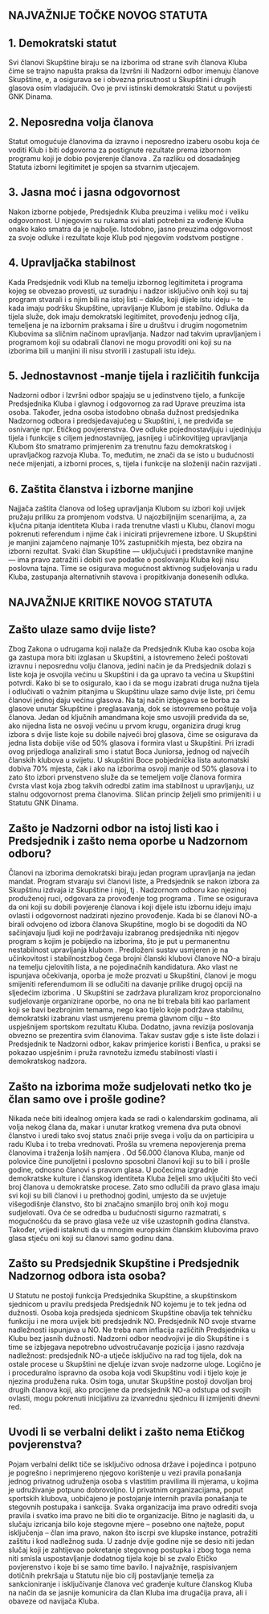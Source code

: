 ## NAJVAŽNIJE TOČKE NOVOG STATUTA

## 1. Demokratski statut

Svi članovi Skupštine biraju se na izborima od strane svih članova Kluba čime se trajno napušta praksa da Izvršni ili Nadzorni odbor imenuju članove Skupštine, e, a osigurava se i obvezna prisutnost u Skupštini i drugih glasova osim vladajućih. Ovo je prvi istinski demokratski Statut u povijesti GNK Dinama.

## 2. Neposredna volja članova

Statut omogućuje članovima da izravno i neposredno izaberu osobu koja će voditi Klub i biti odgovorna za postignute rezultate prema izbornom programu koji je dobio povjerenje članova . Za razliku od dosadašnjeg Statuta izborni legitimitet je spojen sa stvarnim utjecajem.

## 3. Jasna moć i jasna odgovornost

Nakon izborne pobjede, Predsjednik Kluba preuzima i veliku moć i veliku odgovornost. U njegovim su rukama svi alati potrebni za vođenje Kluba onako kako smatra da je najbolje. Istodobno, jasno preuzima odgovornost za svoje odluke i rezultate koje Klub pod njegovim vodstvom postigne .

## 4. Upravljačka stabilnost

Kada Predsjednik vodi Klub na temelju izbornog legitimiteta i programa kojeg se obvezao provesti, uz suradnju i nadzor isključivo onih koji su taj program stvarali i s njim bili na istoj listi – dakle, koji dijele istu ideju – te kada imaju podršku Skupštine, upravljanje Klubom je stabilno. Odluka da tijela služe, dok imaju demokratski legitimitet, provođenju jednog cilja, temeljena je na izbornim praksama i šire u društvu i drugim nogometnim Klubovima sa sličnim načinom upravljanja. Nadzor nad takvim upravljanjem i programom koji su odabrali članovi ne mogu provoditi oni koji su na izborima bili u manjini ili nisu stvorili i zastupali istu ideju.

## 5. Jednostavnost -manje tijela i različitih funkcija

Nadzorni odbor i Izvršni odbor spajaju se u jedinstveno tijelo, a funkcije Predsjednika Kluba i glavnog i odgovornog za rad Uprave preuzima ista osoba. Također, jedna osoba istodobno obnaša dužnost predsjednika Nadzornog odbora i predsjedavajućeg u Skupštini, i, ne predviđa se osnivanje npr. Etičkog povjerenstva. Ove odluke pojednostavljuju i ujedinjuju tijela i funkcije s ciljem jednostavnijeg, jasnijeg i učinkovitijeg upravljanja Klubom što smatramo primjerenim za trenutnu fazu demokratskog i upravljačkog razvoja Kluba. To, međutim, ne znači da se isto u budućnosti neće mijenjati, a izborni proces, s, tijela i funkcije na složeniji način razvijati .

## 6. Zaštita članstva i izborne manjine

Najjača zaštita članova od lošeg upravljanja Klubom su izbori koji uvijek pružaju priliku za promjenom vodstva. U najozbiljnijim scenarijima, a, za ključna pitanja identiteta Kluba i rada trenutne vlasti u Klubu, članovi mogu pokrenuti referendum i njime čak i inicirati prijevremene izbore. U Skupštini je manjini zajamčeno najmanje 10% zastupničkih mjesta, bez obzira na izborni rezultat. Svaki član Skupštine — uključujući i predstavnike manjine — ima pravo zatražiti i dobiti sve podatke o poslovanju Kluba koji nisu poslovna tajna. Time se osigurava mogućnost aktivnog sudjelovanja u radu Kluba, zastupanja alternativnih stavova i propitkivanja donesenih odluka.

## NAJVAŽNIJE KRITIKE NOVOG STATUTA

## Zašto ulaze samo dvije liste?

Zbog Zakona o udrugama koji nalaže da Predsjednik Kluba kao osoba koja ga zastupa mora biti izglasan u Skupštini, a istovremeno želeći poštovati izravnu i neposrednu volju članova, jedini način je da Predsjednik dolazi s liste koja je osvojila većinu u Skupštini i da ga upravo ta većina u Skupštini potvrdi. Kako bi se to osiguralo, kao i da se mogu izabrati druga nužna tijela i odlučivati o važnim pitanjima u Skupštinu ulaze samo dvije liste, pri čemu članovi jednoj daju većinu glasova. Na taj način izbjegava se borba za glasove unutar Skupštine i preglasavanja, dok se istovremeno poštuje volja članova. Jedan od ključnih amandmana koje smo usvojili predviđa da se, ako nijedna lista ne osvoji većinu u prvom krugu, organizira drugi krug izbora s dvije liste koje su dobile najveći broj glasova, čime se osigurava da jedna lista dobije više od 50% glasova i formira vlast u Skupštini. Pri izradi ovog prijedloga analizirali smo i statut Boca Juniorsa, jednog od najvećih članskih klubova u svijetu. U skupštini Boce pobjednička lista automatski dobiva 70% mjesta, čak i ako na izborima osvoji manje od 50% glasova i to zato što izbori prvenstveno služe da se temeljem volje članova formira čvrsta vlast koja zbog takvih odredbi zatim ima stabilnost u upravljanju, uz stalnu odgovornost prema članovima. Sličan princip željeli smo primijeniti i u Statutu GNK Dinama.

## Zašto je Nadzorni odbor na istoj listi kao i Predsjednik i zašto nema oporbe u Nadzornom odboru?

Članovi na izborima demokratski biraju jedan program upravljanja na jedan mandat. Program stvaraju svi članovi liste, a Predsjednik se nakon izbora za Skupštinu izdvaja iz Skupštine i njoj, tj . Nadzornom odboru kao njezinoj produženoj ruci, odgovara za provođenje tog programa . Time se osigurava da oni koji su dobili povjerenje članova i koji dijele istu izbornu ideju imaju ovlasti i odgovornost nadzirati njezino provođenje. Kada bi se članovi NO-a birali odvojeno od izbora članova Skupštine, moglo bi se dogoditi da NO sačinjavaju ljudi koji ne podržavaju izabranog predsjednika niti njegov program s kojim je pobijedio na izborima, što je put u permanentnu nestabilnost upravljanja klubom . Predloženi sustav usmjeren je na učinkovitost i stabilnostzbog čega brojni članski klubovi članove NO-a biraju na temelju cjelovitih lista, a ne pojedinačnih kandidatura. Ako vlast ne ispunjava očekivanja, oporba je može prozvati u Skupštini, članovi je mogu smijeniti referendumom ili se odlučiti na davanje prilike drugoj opciji na sljedećim izborima . U Skupštini se zadržava pluralizam kroz proporcionalno sudjelovanje organizirane oporbe, no ona ne bi trebala biti kao parlament koji se bavi bezbrojnim temama, nego kao tijelo koje podržava stabilnu, demokratski izabranu vlast usmjerenu prema glavnom cilju – što uspješnijem sportskom rezultatu Kluba. Dodatno, javna revizija poslovanja obvezno se prezentira svim članovima. Takav sustav gdje s iste liste dolazi i Predsjednik te Nadzorni odbor, kakav primjerice koristi i Benfica, u praksi se pokazao uspješnim i pruža ravnotežu između stabilnosti vlasti i demokratskog nadzora.

## Zašto na izborima može sudjelovati netko tko je član samo ove i prošle godine?

Nikada neće biti idealnog omjera kada se radi o kalendarskim godinama, ali volja nekog člana da, makar i unutar kratkog vremena dva puta obnovi članstvo i uredi tako svoj status znači prije svega i volju da on participira u radu Kluba i to treba vrednovati. Prošla su vremena nepovjerenja prema članovima i traženja loših namjera . Od 56.000 članova Kluba, manje od polovice čine punoljetni i poslovno sposobni članovi koji su to bili i prošle godine, odnosno članovi s pravom glasa. U počecima izgradnje demokratske kulture i članskog identiteta Kluba željeli smo uključiti što veći broj članova u demokratske procese. Zato smo odlučili da pravo glasa imaju svi koji su bili članovi i u prethodnoj godini, umjesto da se uvjetuje višegodišnje članstvo, što bi značajno smanjilo broj onih koji mogu sudjelovati. Ova će se odredba u budućnosti sigurno razmatrati, s mogućnošću da se pravo glasa veže uz više uzastopnih godina članstva. Također, vrijedi istaknuti da u mnogim europskim članskim klubovima pravo glasa stječu oni koji su članovi samo godinu dana.

## Zašto su Predsjednik Skupštine i Predsjednik Nadzornog odbora ista osoba?

U Statutu ne postoji funkcija Predsjednika Skupštine, a skupštinskom sjednicom u pravilu predsjeda Predsjednik NO kojemu je to tek jedna od dužnosti. Osoba koja predsjeda sjednicom Skupštine obavlja tek tehničku funkciju i ne mora uvijek biti predsjednik NO. Predsjednik NO svoje stvarne nadležnosti ispunjava u NO. Ne treba nam inflacija različitih Predsjednika u Klubu bez jasnih dužnosti. Nadzorni odbor neodvojivi je dio Skupštine i s time se izbjegava nepotrebno udvostručavanje pozicija i jasno razdvaja nadležnost: predsjednik NO-a utječe isključivo na rad tog tijela, dok na ostale procese u Skupštini ne djeluje izvan svoje nadzorne uloge. Logično je i proceduralno ispravno da osoba koja vodi Skupštinu vodi i tijelo koje je njezina produžena ruka. Osim toga, unutar Skupštine postoji dovoljan broj drugih članova koji, ako procijene da predsjednik NO-a odstupa od svojih ovlasti, mogu pokrenuti inicijativu za izvanrednu sjednicu ili izmijeniti dnevni red.

## Uvodi li se verbalni delikt i zašto nema Etičkog povjerenstva?

Pojam verbalni delikt tiče se isključivo odnosa države i pojedinca i potpuno je pogrešno i neprimjereno njegovo korištenje u vezi pravila ponašanja jednog privatnog udruženja osoba s vlastitim pravilima ili mjerama, u kojima je udruživanje potpuno dobrovoljno. U privatnim organizacijama, poput sportskih klubova, uobičajeno je postojanje internih pravila ponašanja te stegovnih postupaka i sankcija. Svaka organizacija ima pravo odrediti svoja pravila i svatko ima pravo ne biti dio te organizacije. Bitno je naglasiti da, u slučaju izricanja bilo koje stegovne mjere – posebno one najteže, poput isključenja – član ima pravo, nakon što iscrpi sve klupske instance, potražiti zaštitu i kod nadležnog suda. U zadnje dvije godine nije se desio niti jedan slučaj koji je zahtijevao pokretanje stegovnog postupka i zbog toga nema niti smisla uspostavljanje dodatnog tijela koje bi se zvalo Etičko povjerenstvo i koje bi se samo time bavilo. I najvažnije, raspisivanjem dotičnih prekršaja u Statutu nije bio cilj postavljanje temelja za sankcioniranje i isključivanje članova već građenje kulture članskog Kluba na način da se jasnije komunicira da član Kluba ima drugačija prava, ali i obaveze od navijača Kluba.